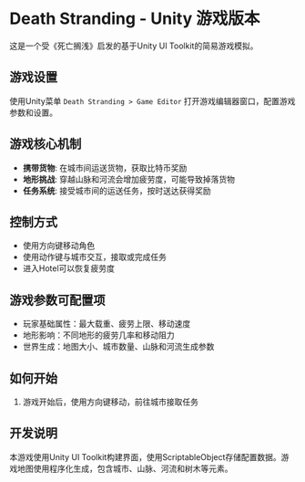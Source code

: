 # Death Stranding - Unity 游戏版本

这是一个受《死亡搁浅》启发的基于Unity UI Toolkit的简易游戏模拟。

## 游戏设置

使用Unity菜单 `Death Stranding > Game Editor` 打开游戏编辑器窗口，配置游戏参数和设置。

## 游戏核心机制

- **携带货物**: 在城市间运送货物，获取比特币奖励
- **地形挑战**: 穿越山脉和河流会增加疲劳度，可能导致掉落货物
- **任务系统**: 接受城市间的运送任务，按时送达获得奖励

## 控制方式

- 使用方向键移动角色
- 使用动作键与城市交互，接取或完成任务
- 进入Hotel可以恢复疲劳度

## 游戏参数可配置项

- 玩家基础属性：最大载重、疲劳上限、移动速度
- 地形影响：不同地形的疲劳几率和移动阻力
- 世界生成：地图大小、城市数量、山脉和河流生成参数

## 如何开始

1. 游戏开始后，使用方向键移动，前往城市接取任务

## 开发说明

本游戏使用Unity UI Toolkit构建界面，使用ScriptableObject存储配置数据。游戏地图使用程序化生成，包含城市、山脉、河流和树木等元素。 